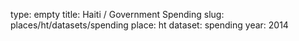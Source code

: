 type: empty
title: Haiti / Government Spending
slug: places/ht/datasets/spending
place: ht
dataset: spending
year: 2014

